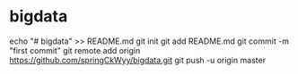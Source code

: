 # bigdata
echo "# bigdata" >> README.md
git init
git add README.md
git commit -m "first commit"
git remote add origin https://github.com/springCkWyy/bigdata.git
git push -u origin master